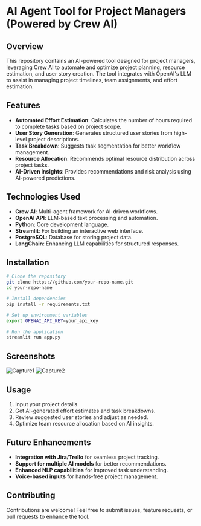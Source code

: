 # AI Agent Tool for Project Managers (Powered by Crew AI)

## Overview
This repository contains an AI-powered tool designed for project managers, leveraging Crew AI to automate and optimize project planning, resource estimation, and user story creation. The tool integrates with OpenAI's LLM to assist in managing project timelines, team assignments, and effort estimation.

## Features
- **Automated Effort Estimation**: Calculates the number of hours required to complete tasks based on project scope.
- **User Story Generation**: Generates structured user stories from high-level project descriptions.
- **Task Breakdown**: Suggests task segmentation for better workflow management.
- **Resource Allocation**: Recommends optimal resource distribution across project tasks.
- **AI-Driven Insights**: Provides recommendations and risk analysis using AI-powered predictions.

## Technologies Used
- **Crew AI**: Multi-agent framework for AI-driven workflows.
- **OpenAI API**: LLM-based text processing and automation.
- **Python**: Core development language.
- **Streamlit**: For building an interactive web interface.
- **PostgreSQL**: Database for storing project data.
- **LangChain**: Enhancing LLM capabilities for structured responses.

## Installation
```sh
# Clone the repository
git clone https://github.com/your-repo-name.git
cd your-repo-name

# Install dependencies
pip install -r requirements.txt

# Set up environment variables
export OPENAI_API_KEY=your_api_key

# Run the application
streamlit run app.py
```
## Screenshots 
![Capture1](https://github.com/user-attachments/assets/c335ebbb-7e04-491c-ba29-2d5acc245364)
![Capture2](https://github.com/user-attachments/assets/12ce1da0-b5b7-4be6-8125-2a42063e92ad)


## Usage
1. Input your project details.
2. Get AI-generated effort estimates and task breakdowns.
3. Review suggested user stories and adjust as needed.
4. Optimize team resource allocation based on AI insights.

## Future Enhancements
- **Integration with Jira/Trello** for seamless project tracking.
- **Support for multiple AI models** for better recommendations.
- **Enhanced NLP capabilities** for improved task understanding.
- **Voice-based inputs** for hands-free project management.

## Contributing
Contributions are welcome! Feel free to submit issues, feature requests, or pull requests to enhance the tool.




